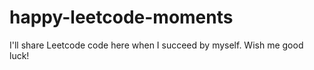 # happy-leetcode-moments
I'll share Leetcode code here when I succeed by myself. Wish me good luck!

